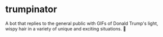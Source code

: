 # trumpinator
A bot that replies to the general public with GIFs of Donald Trump's light, wispy hair in a variety of unique and exciting situations.
👦

